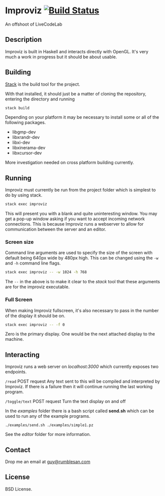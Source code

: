 # Improviz [![Build Status](https://travis-ci.org/rumblesan/improviz.svg?branch=master)](https://travis-ci.org/rumblesan/improviz)

An offshoot of LiveCodeLab


## Description

Improviz is built in Haskell and interacts directly with OpenGL. It's very much a work in progress but it should be about usable.

## Building

[Stack](https://docs.haskellstack.org/en/stable/README/) is the build tool for the project.

With that installed, it should just be a matter of cloning the repository, entering the directory and running

```bash
stack build
```

Depending on your platform it may be necessary to install some or all of the following packages.

* libgmp-dev
* libxrandr-dev
* libxi-dev
* libxinerama-dev
* libxcursor-dev

More investigation needed on cross platform building currently.

## Running

Improviz must currently be run from the project folder which is simplest to do by using stack.

```bash
stack exec improviz
```

This will present you with a blank and quite uninteresting window. You may get a pop-up window asking if you want to accept incoming network connections. This is because Improviz runs a webserver to allow for communication between the server and an editor.

### Screen size

Command line arguments are used to specify the size of the screen with default being 640px wide by 480px high. This can be changed using the `-w` and `-h` command line flags.

```bash
stack exec improviz -- -w 1024 -h 768
```

The `--` in the above is to make it clear to the *stack* tool that these arguments are for the improviz executable.

### Full Screen

When making Improviz fullscreen, it's also necessary to pass in the number of the display it should be on.

```bash
stack exec improviz -- -f 0
```

Zero is the primary display. One would be the next attached display to the machine.

## Interacting

Improviz runs a web server on *localhost:3000* which currently exposes two endpoints.

`/read`
POST request
Any text sent to this will be compiled and interpreted by Improviz. If there is a failure then it will continue running the last working program.

`/toggle/text`
POST request
Turn the text display on and off

In the *examples* folder there is a bash script called **send.sh** which can be used to run any of the example programs.

`./examples/send.sh ./examples/simple1.pz`

See the *editor* folder for more information.

## Contact

Drop me an email at guy@rumblesan.com


## License

BSD License.

